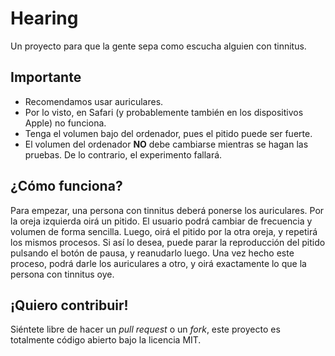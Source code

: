 # Hearing
Un proyecto para que la gente sepa como escucha alguien con tinnitus.

## Importante
* Recomendamos usar auriculares.
* Por lo visto, en Safari (y probablemente también en los dispositivos Apple) no funciona.
* Tenga el volumen bajo del ordenador, pues el pitido puede ser fuerte.
* El volumen del ordenador **NO** debe cambiarse mientras se hagan las pruebas. De lo contrario, el experimento fallará.

## ¿Cómo funciona?
Para empezar, una persona con tinnitus deberá ponerse los auriculares. Por la oreja izquierda oirá un pitido. El usuario podrá cambiar de frecuencia y volumen de forma sencilla.
Luego, oirá el pitido por la otra oreja, y repetirá los mismos procesos. Si así lo desea, puede parar la reproducción del pitido pulsando el botón de pausa, y reanudarlo luego.
Una vez hecho este proceso, podrá darle los auriculares a otro, y oirá exactamente lo que la persona con tinnitus oye.

## ¡Quiero contribuir!
Siéntete libre de hacer un _pull request_ o un _fork_, este proyecto es totalmente código abierto bajo la licencia MIT.